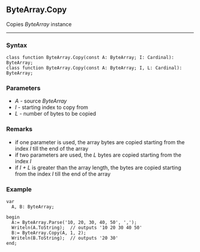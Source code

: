 ## ByteArray.Copy

Copies *ByteArray* instance

---

### Syntax
```delphi
class function ByteArray.Copy(const A: ByteArray; I: Cardinal): ByteArray;
class function ByteArray.Copy(const A: ByteArray; I, L: Cardinal): ByteArray;
```

### Parameters

*   *A* - source *ByteArray*
*   *I* - starting index to copy from 
*   *L* - number of bytes to be copied

### Remarks

*   if one parameter is used, the array bytes are copied starting from the index *I* till the end of the array
*   if two parameters are used, the *L* bytes are copied starting from the index *I*
*   if *I + L* is greater than the array length, the bytes are copied starting from the index *I* till the end of the array

### Example
```delphi
var
  A, B: ByteArray;

begin
  A:= ByteArray.Parse('10, 20, 30, 40, 50', ',');
  Writeln(A.ToString);  // outputs '10 20 30 40 50'
  B:= ByteArray.Copy(A, 1, 2);
  Writeln(B.ToString);  // outputs '20 30'
end;
```
